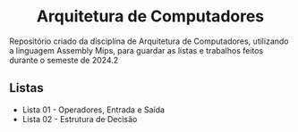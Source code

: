 <div align="center">
  
# Arquitetura de Computadores

</div>

Repositório criado da disciplina de Arquitetura de Computadores, utilizando a linguagem Assembly Mips, para guardar as listas e trabalhos feitos durante o semeste de 2024.2

## Listas
- Lista 01 - Operadores, Entrada e Saída
- Lista 02 - Estrutura de Decisão
